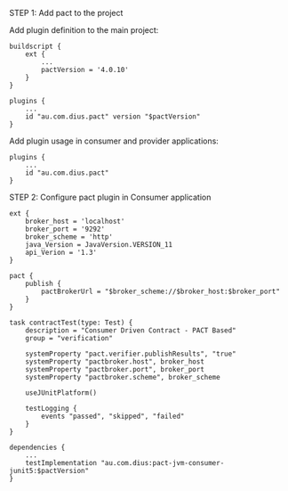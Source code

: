 STEP 1: Add pact to the project

Add plugin definition to the main project:

```text
buildscript {
    ext {
        ...
        pactVersion = '4.0.10'
    }
}

plugins {
    ...
    id "au.com.dius.pact" version "$pactVersion"
}
```

Add plugin usage in consumer and provider applications:

```text
plugins {
    ...
    id "au.com.dius.pact"
}
```

STEP 2: Configure pact plugin in Consumer application

```text
ext {
    broker_host = 'localhost'
    broker_port = '9292'
    broker_scheme = 'http'
    java_Version = JavaVersion.VERSION_11
    api_Verion = '1.3'
}

pact {
    publish {
        pactBrokerUrl = "$broker_scheme://$broker_host:$broker_port"
    }
}

task contractTest(type: Test) {
    description = "Consumer Driven Contract - PACT Based"
    group = "verification"

    systemProperty "pact.verifier.publishResults", "true"
    systemProperty "pactbroker.host", broker_host
    systemProperty "pactbroker.port", broker_port
    systemProperty "pactbroker.scheme", broker_scheme

    useJUnitPlatform()

    testLogging {
        events "passed", "skipped", "failed"
    }
}

dependencies {
    ...
    testImplementation "au.com.dius:pact-jvm-consumer-junit5:$pactVersion"
}
```


